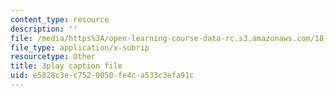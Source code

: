 ```yaml
---
content_type: resource
description: ''
file: /media/https%3A/open-learning-course-data-rc.s3.amazonaws.com/18-065-matrix-methods-in-data-analysis-signal-processing-and-machine-learning-spring-2018/e5828c3ec7520050fe4ca533c3efa91c_rYz83XPxiZo.srt
file_type: application/x-subrip
resourcetype: Other
title: 3play caption file
uid: e5828c3e-c752-0050-fe4c-a533c3efa91c
---
```


